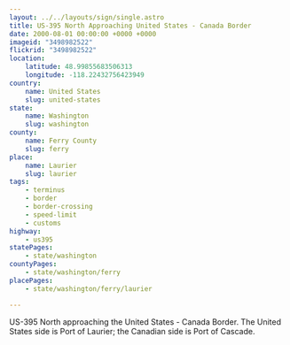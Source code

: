 ```yaml
---
layout: ../../layouts/sign/single.astro
title: US-395 North Approaching United States - Canada Border
date: 2000-08-01 00:00:00 +0000 +0000
imageid: "3498982522"
flickrid: "3498982522"
location:
    latitude: 48.99855683506313
    longitude: -118.22432756423949
country:
    name: United States
    slug: united-states
state:
    name: Washington
    slug: washington
county:
    name: Ferry County
    slug: ferry
place:
    name: Laurier
    slug: laurier
tags:
    - terminus
    - border
    - border-crossing
    - speed-limit
    - customs
highway:
    - us395
statePages:
    - state/washington
countyPages:
    - state/washington/ferry
placePages:
    - state/washington/ferry/laurier

---
```

US-395 North approaching the United States - Canada Border.  The United States side is Port of Laurier; the Canadian side is Port of Cascade.